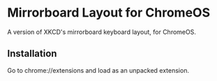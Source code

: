 # Mirrorboard Layout for ChromeOS

A version of XKCD's mirrorboard keyboard layout, for ChromeOS.

## Installation

Go to chrome://extensions and load as an unpacked extension.
